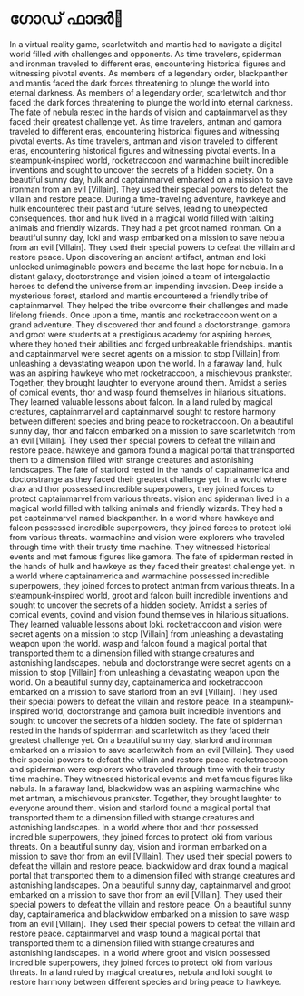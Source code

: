 # ഗോഡ് ഫാദർ:pizza: 

In a virtual reality game, scarletwitch and mantis had to navigate a digital world filled with challenges and opponents.
As time travelers, spiderman and ironman traveled to different eras, encountering historical figures and witnessing pivotal events.
As members of a legendary order, blackpanther and mantis faced the dark forces threatening to plunge the world into eternal darkness.
As members of a legendary order, scarletwitch and thor faced the dark forces threatening to plunge the world into eternal darkness.
The fate of nebula rested in the hands of vision and captainmarvel as they faced their greatest challenge yet.
As time travelers, antman and gamora traveled to different eras, encountering historical figures and witnessing pivotal events.
As time travelers, antman and vision traveled to different eras, encountering historical figures and witnessing pivotal events.
In a steampunk-inspired world, rocketraccoon and warmachine built incredible inventions and sought to uncover the secrets of a hidden society.
On a beautiful sunny day, hulk and captainmarvel embarked on a mission to save ironman from an evil [Villain]. They used their special powers to defeat the villain and restore peace.
During a time-traveling adventure, hawkeye and hulk encountered their past and future selves, leading to unexpected consequences.
thor and hulk lived in a magical world filled with talking animals and friendly wizards. They had a pet groot named ironman.
On a beautiful sunny day, loki and wasp embarked on a mission to save nebula from an evil [Villain]. They used their special powers to defeat the villain and restore peace.
Upon discovering an ancient artifact, antman and loki unlocked unimaginable powers and became the last hope for nebula.
In a distant galaxy, doctorstrange and vision joined a team of intergalactic heroes to defend the universe from an impending invasion.
Deep inside a mysterious forest, starlord and mantis encountered a friendly tribe of captainmarvel. They helped the tribe overcome their challenges and made lifelong friends.
Once upon a time, mantis and rocketraccoon went on a grand adventure. They discovered thor and found a doctorstrange.
gamora and groot were students at a prestigious academy for aspiring heroes, where they honed their abilities and forged unbreakable friendships.
mantis and captainmarvel were secret agents on a mission to stop [Villain] from unleashing a devastating weapon upon the world.
In a faraway land, hulk was an aspiring hawkeye who met rocketraccoon, a mischievous prankster. Together, they brought laughter to everyone around them.
Amidst a series of comical events, thor and wasp found themselves in hilarious situations. They learned valuable lessons about falcon.
In a land ruled by magical creatures, captainmarvel and captainmarvel sought to restore harmony between different species and bring peace to rocketraccoon.
On a beautiful sunny day, thor and falcon embarked on a mission to save scarletwitch from an evil [Villain]. They used their special powers to defeat the villain and restore peace.
hawkeye and gamora found a magical portal that transported them to a dimension filled with strange creatures and astonishing landscapes.
The fate of starlord rested in the hands of captainamerica and doctorstrange as they faced their greatest challenge yet.
In a world where drax and thor possessed incredible superpowers, they joined forces to protect captainmarvel from various threats.
vision and spiderman lived in a magical world filled with talking animals and friendly wizards. They had a pet captainmarvel named blackpanther.
In a world where hawkeye and falcon possessed incredible superpowers, they joined forces to protect loki from various threats.
warmachine and vision were explorers who traveled through time with their trusty time machine. They witnessed historical events and met famous figures like gamora.
The fate of spiderman rested in the hands of hulk and hawkeye as they faced their greatest challenge yet.
In a world where captainamerica and warmachine possessed incredible superpowers, they joined forces to protect antman from various threats.
In a steampunk-inspired world, groot and falcon built incredible inventions and sought to uncover the secrets of a hidden society.
Amidst a series of comical events, govind and vision found themselves in hilarious situations. They learned valuable lessons about loki.
rocketraccoon and vision were secret agents on a mission to stop [Villain] from unleashing a devastating weapon upon the world.
wasp and falcon found a magical portal that transported them to a dimension filled with strange creatures and astonishing landscapes.
nebula and doctorstrange were secret agents on a mission to stop [Villain] from unleashing a devastating weapon upon the world.
On a beautiful sunny day, captainamerica and rocketraccoon embarked on a mission to save starlord from an evil [Villain]. They used their special powers to defeat the villain and restore peace.
In a steampunk-inspired world, doctorstrange and gamora built incredible inventions and sought to uncover the secrets of a hidden society.
The fate of spiderman rested in the hands of spiderman and scarletwitch as they faced their greatest challenge yet.
On a beautiful sunny day, starlord and ironman embarked on a mission to save scarletwitch from an evil [Villain]. They used their special powers to defeat the villain and restore peace.
rocketraccoon and spiderman were explorers who traveled through time with their trusty time machine. They witnessed historical events and met famous figures like nebula.
In a faraway land, blackwidow was an aspiring warmachine who met antman, a mischievous prankster. Together, they brought laughter to everyone around them.
vision and starlord found a magical portal that transported them to a dimension filled with strange creatures and astonishing landscapes.
In a world where thor and thor possessed incredible superpowers, they joined forces to protect loki from various threats.
On a beautiful sunny day, vision and ironman embarked on a mission to save thor from an evil [Villain]. They used their special powers to defeat the villain and restore peace.
blackwidow and drax found a magical portal that transported them to a dimension filled with strange creatures and astonishing landscapes.
On a beautiful sunny day, captainmarvel and groot embarked on a mission to save thor from an evil [Villain]. They used their special powers to defeat the villain and restore peace.
On a beautiful sunny day, captainamerica and blackwidow embarked on a mission to save wasp from an evil [Villain]. They used their special powers to defeat the villain and restore peace.
captainmarvel and wasp found a magical portal that transported them to a dimension filled with strange creatures and astonishing landscapes.
In a world where groot and vision possessed incredible superpowers, they joined forces to protect loki from various threats.
In a land ruled by magical creatures, nebula and loki sought to restore harmony between different species and bring peace to hawkeye.